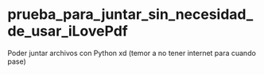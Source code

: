 # prueba_para_juntar_sin_necesidad_de_usar_iLovePdf
Poder juntar archivos con Python xd (temor a no tener internet para cuando pase)
